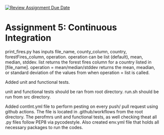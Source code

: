[![Review Assignment Due Date](https://classroom.github.com/assets/deadline-readme-button-22041afd0340ce965d47ae6ef1cefeee28c7c493a6346c4f15d667ab976d596c.svg)](https://classroom.github.com/a/_G_SdF8U)
# Assignment 5: Continuous Integration

print_fires.py has inputs file_name, county_column, country, forestFires_column, operation.
operation can be list (default), mean, median, stddev.
list returns the forest fires column for a country listed in [file_name].
operation = mean/median/stddev returns the mean, meadian, or standard deviation of the values from when operation = list is called.

Added unit and functional tests.

unit and functional tests should be ran from root directory.
run.sh should be run from src directory.

Added contInt.yml file to perform pesting on every push/ pull request using github actions. The file is located in .github/workflows from the root directory.
The perofmrs unit and functional tests, as well checking theat all .py files follow PEP8 via pycodestyle. Also created env.yml file that holds all necessary packages to run the codes.
